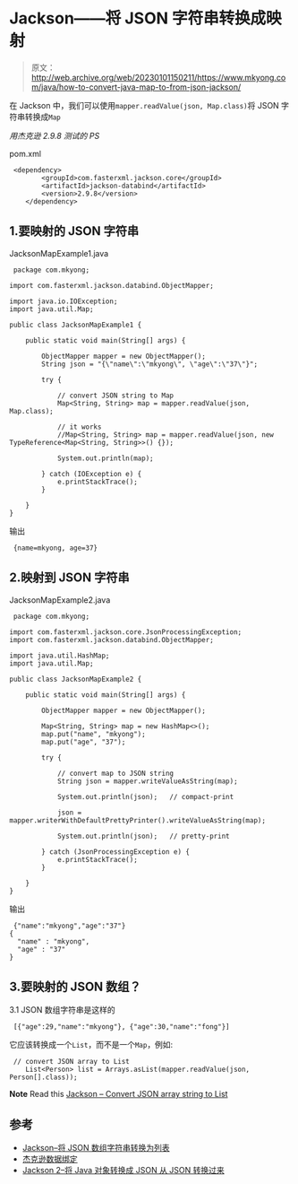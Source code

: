 # Jackson——将 JSON 字符串转换成映射

> 原文：<http://web.archive.org/web/20230101150211/https://www.mkyong.com/java/how-to-convert-java-map-to-from-json-jackson/>

在 Jackson 中，我们可以使用`mapper.readValue(json, Map.class)`将 JSON 字符串转换成`Map`

*用杰克逊 2.9.8 测试的 PS*

pom.xml

```
 <dependency>
		<groupId>com.fasterxml.jackson.core</groupId>
		<artifactId>jackson-databind</artifactId>
		<version>2.9.8</version>
	</dependency> 
```

## 1.要映射的 JSON 字符串

JacksonMapExample1.java

```
 package com.mkyong;

import com.fasterxml.jackson.databind.ObjectMapper;

import java.io.IOException;
import java.util.Map;

public class JacksonMapExample1 {

    public static void main(String[] args) {

        ObjectMapper mapper = new ObjectMapper();
        String json = "{\"name\":\"mkyong\", \"age\":\"37\"}";

        try {

            // convert JSON string to Map
            Map<String, String> map = mapper.readValue(json, Map.class);

			// it works
            //Map<String, String> map = mapper.readValue(json, new TypeReference<Map<String, String>>() {});

            System.out.println(map);

        } catch (IOException e) {
            e.printStackTrace();
        }

    }
} 
```

输出

```
 {name=mkyong, age=37} 
```

## 2.映射到 JSON 字符串

JacksonMapExample2.java

```
 package com.mkyong;

import com.fasterxml.jackson.core.JsonProcessingException;
import com.fasterxml.jackson.databind.ObjectMapper;

import java.util.HashMap;
import java.util.Map;

public class JacksonMapExample2 {

    public static void main(String[] args) {

        ObjectMapper mapper = new ObjectMapper();

        Map<String, String> map = new HashMap<>();
        map.put("name", "mkyong");
        map.put("age", "37");

        try {

            // convert map to JSON string
            String json = mapper.writeValueAsString(map);

            System.out.println(json);   // compact-print

            json = mapper.writerWithDefaultPrettyPrinter().writeValueAsString(map);

            System.out.println(json);   // pretty-print

        } catch (JsonProcessingException e) {
            e.printStackTrace();
        }

    }
} 
```

输出

```
 {"name":"mkyong","age":"37"}
{
  "name" : "mkyong",
  "age" : "37"
} 
```

## 3.要映射的 JSON 数组？

3.1 JSON 数组字符串是这样的

```
 [{"age":29,"name":"mkyong"}, {"age":30,"name":"fong"}] 
```

它应该转换成一个`List`，而不是一个`Map`，例如:

```
 // convert JSON array to List
	List<Person> list = Arrays.asList(mapper.readValue(json, Person[].class)); 
```

**Note**
Read this [Jackson – Convert JSON array string to List](http://web.archive.org/web/20220612145935/https://www.mkyong.com/java/jackson-convert-json-array-string-to-list/)

## 参考

*   [Jackson–将 JSON 数组字符串转换为列表](http://web.archive.org/web/20220612145935/https://www.mkyong.com/java/jackson-convert-json-array-string-to-list/)
*   [杰克逊数据绑定](http://web.archive.org/web/20220612145935/https://github.com/FasterXML/jackson-databind/)
*   [Jackson 2–将 Java 对象转换成 JSON 从 JSON 转换过来](http://web.archive.org/web/20220612145935/https://www.mkyong.com/java/jackson-2-convert-java-object-to-from-json/)

<input type="hidden" id="mkyong-current-postId" value="9981">